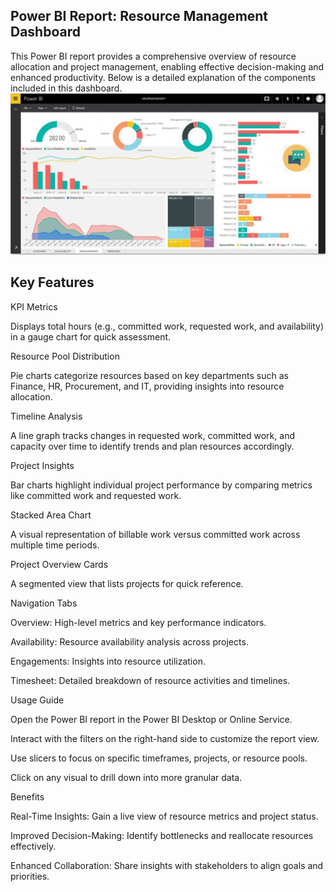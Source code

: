 Power BI Report: Resource Management Dashboard
--


This Power BI report provides a comprehensive overview of resource allocation and project management, enabling effective decision-making and enhanced productivity. Below is a detailed explanation of the components included in this dashboard.
![Alt text](./power-bi-wide.jpg)


Key Features
--

KPI Metrics

Displays total hours (e.g., committed work, requested work, and availability) in a gauge chart for quick assessment.

Resource Pool Distribution

Pie charts categorize resources based on key departments such as Finance, HR, Procurement, and IT, providing insights into resource allocation.

Timeline Analysis

A line graph tracks changes in requested work, committed work, and capacity over time to identify trends and plan resources accordingly.

Project Insights

Bar charts highlight individual project performance by comparing metrics like committed work and requested work.

Stacked Area Chart

A visual representation of billable work versus committed work across multiple time periods.

Project Overview Cards

A segmented view that lists projects for quick reference.

Navigation Tabs

Overview: High-level metrics and key performance indicators.

Availability: Resource availability analysis across projects.

Engagements: Insights into resource utilization.

Timesheet: Detailed breakdown of resource activities and timelines.

Usage Guide

Open the Power BI report in the Power BI Desktop or Online Service.

Interact with the filters on the right-hand side to customize the report view.

Use slicers to focus on specific timeframes, projects, or resource pools.

Click on any visual to drill down into more granular data.

Benefits

Real-Time Insights: Gain a live view of resource metrics and project status.

Improved Decision-Making: Identify bottlenecks and reallocate resources effectively.

Enhanced Collaboration: Share insights with stakeholders to align goals and priorities.
